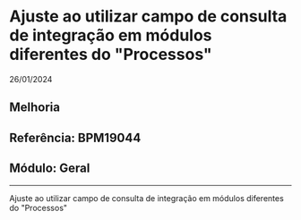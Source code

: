 # Ajuste ao utilizar campo de consulta de integração em módulos diferentes do "Processos"
26/01/2024
## Melhoria
## Referência: BPM19044
## Módulo: Geral
***

Ajuste ao utilizar campo de consulta de integração em módulos diferentes do "Processos"
